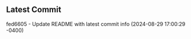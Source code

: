 
## Latest Commit
fed6605 - Update README with latest commit info (2024-08-29 17:00:29 -0400) <Yunxi-Zhou>
